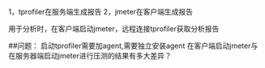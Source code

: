1，tprofiler在服务端生成报告
2，jmeter在客户端生成报告

用于分析时，在客户端启动jmeter，远程连接tprofiler获取分析报告

##问题：
启动tprofiler需要加agent,需要独立安装agent
在客户端启动jmeter与在服务器端启动jmeter进行压测的结果有多大差异？


